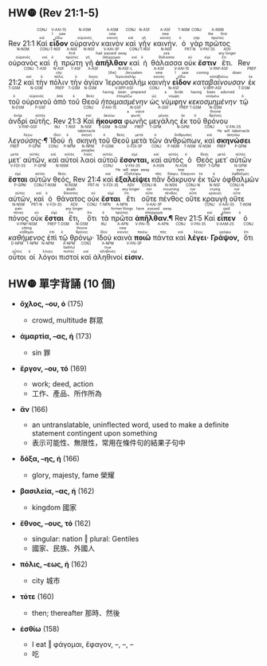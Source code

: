 ## HW❿ (Rev 21:1-5)
<rt>Rev 21:1</rt> <RUBY><ruby><ruby>Καὶ<rt>καί</rt></ruby><rt><font color='white'>And</font></rt></ruby><rt>CONJ</rt></RUBY> <RUBY><ruby><ruby><strong>εἶδον</strong><rt>εἴδω</rt></ruby><rt>I saw</rt></ruby><rt>V-AAI-1S</rt></RUBY> <RUBY><ruby><ruby>οὐρανὸν<rt>οὐρανός</rt></ruby><rt><font color='white'>a heaven</font></rt></ruby><rt>N-ASM</rt></RUBY> <RUBY><ruby><ruby>καινὸν<rt>καινός</rt></ruby><rt>new</rt></ruby><rt>A-ASM</rt></RUBY> <RUBY><ruby><ruby>καὶ<rt>καί</rt></ruby><rt><font color='white'>and</font></rt></ruby><rt>CONJ</rt></RUBY> <RUBY><ruby><ruby>γῆν<rt>γῆ</rt></ruby><rt><font color='white'>an earth</font></rt></ruby><rt>N-ASF</rt></RUBY> <RUBY><ruby><ruby>καινήν.<rt>καινός</rt></ruby><rt>new</rt></ruby><rt>A-ASF</rt></RUBY> <RUBY><ruby><ruby>ὁ<rt>ὁ</rt></ruby><rt><font color='white'>-</font></rt></ruby><rt>T-NSM</rt></RUBY> <RUBY><ruby><ruby>γὰρ<rt>γάρ</rt></ruby><rt><font color='white'>for</font></rt></ruby><rt>CONJ</rt></RUBY> <RUBY><ruby><ruby>πρῶτος<rt>πρῶτος</rt></ruby><rt>the first</rt></ruby><rt>A-NSM</rt></RUBY> <RUBY><ruby><ruby>οὐρανὸς<rt>οὐρανός</rt></ruby><rt><font color='white'>heaven</font></rt></ruby><rt>N-NSM</rt></RUBY> <RUBY><ruby><ruby>καὶ<rt>καί</rt></ruby><rt><font color='white'>and</font></rt></ruby><rt>CONJ</rt></RUBY> <RUBY><ruby><ruby>ἡ<rt>ὁ</rt></ruby><rt><font color='white'>the</font></rt></ruby><rt>T-NSF</rt></RUBY> <RUBY><ruby><ruby>πρώτη<rt>πρῶτος</rt></ruby><rt>first</rt></ruby><rt>A-NSF</rt></RUBY> <RUBY><ruby><ruby>γῆ<rt>γῆ</rt></ruby><rt><font color='white'>earth</font></rt></ruby><rt>N-NSF</rt></RUBY> <RUBY><ruby><ruby><strong>ἀπῆλθαν</strong><rt>ἀπέρχομαι</rt></ruby><rt>had passed away</rt></ruby><rt>V-AAI-3P</rt></RUBY> <RUBY><ruby><ruby>καὶ<rt>καί</rt></ruby><rt><font color='white'>and</font></rt></ruby><rt>CONJ</rt></RUBY> <RUBY><ruby><ruby>ἡ<rt>ὁ</rt></ruby><rt><font color='white'>the</font></rt></ruby><rt>T-NSF</rt></RUBY> <RUBY><ruby><ruby>θάλασσα<rt>θάλασσα</rt></ruby><rt>sea</rt></ruby><rt>N-NSF</rt></RUBY> <RUBY><ruby><ruby>οὐκ<rt>οὐ</rt></ruby><rt><font color='white'>not</font></rt></ruby><rt>PRT-N</rt></RUBY> <RUBY><ruby><ruby><strong>ἔστιν</strong><rt>εἰμί</rt></ruby><rt><font color='white'>is</font></rt></ruby><rt>V-PAI-3S</rt></RUBY> <RUBY><ruby><ruby>ἔτι.<rt>ἔτι</rt></ruby><rt>any longer</rt></ruby><rt>ADV</rt></RUBY> <rt>Rev 21:2</rt> <RUBY><ruby><ruby>καὶ<rt>καί</rt></ruby><rt><font color='white'>And</font></rt></ruby><rt>CONJ</rt></RUBY> <RUBY><ruby><ruby>τὴν<rt>ὁ</rt></ruby><rt><font color='white'>the</font></rt></ruby><rt>T-ASF</rt></RUBY> <RUBY><ruby><ruby>πόλιν<rt>πόλις</rt></ruby><rt>city</rt></ruby><rt>N-ASF</rt></RUBY> <RUBY><ruby><ruby>τὴν<rt>ὁ</rt></ruby><rt><font color='white'>-</font></rt></ruby><rt>T-ASF</rt></RUBY> <RUBY><ruby><ruby>ἁγίαν<rt>ἅγιος</rt></ruby><rt><font color='white'>holy</font></rt></ruby><rt>A-ASF</rt></RUBY> <RUBY><ruby><ruby>Ἰερουσαλὴμ<rt>Ἱερουσαλήμ</rt></ruby><rt>[the] Jerusalem</rt></ruby><rt>N-ASF-L</rt></RUBY> <RUBY><ruby><ruby>καινὴν<rt>καινός</rt></ruby><rt>new</rt></ruby><rt>A-ASF</rt></RUBY> <RUBY><ruby><ruby><strong>εἶδον</strong><rt>εἴδω</rt></ruby><rt>I saw</rt></ruby><rt>V-AAI-1S</rt></RUBY> <RUBY><ruby><ruby><em>καταβαίνουσαν</em><rt>καταβαίνω</rt></ruby><rt>coming down</rt></ruby><rt>V-PAP-ASF</rt></RUBY> <RUBY><ruby><ruby>ἐκ<rt>ἐκ</rt></ruby><rt><font color='white'>out of</font></rt></ruby><rt>PREP</rt></RUBY> <RUBY><ruby><ruby>τοῦ<rt>ὁ</rt></ruby><rt><font color='white'>-</font></rt></ruby><rt>T-GSM</rt></RUBY> <RUBY><ruby><ruby>οὐρανοῦ<rt>οὐρανός</rt></ruby><rt><font color='white'>heaven</font></rt></ruby><rt>N-GSM</rt></RUBY> <RUBY><ruby><ruby>ἀπὸ<rt>ἀπό</rt></ruby><rt><font color='white'>from</font></rt></ruby><rt>PREP</rt></RUBY> <RUBY><ruby><ruby>τοῦ<rt>ὁ</rt></ruby><rt><font color='white'>-</font></rt></ruby><rt>T-GSM</rt></RUBY> <RUBY><ruby><ruby>Θεοῦ<rt>θεός</rt></ruby><rt><font color='white'>God</font></rt></ruby><rt>N-GSM</rt></RUBY> <RUBY><ruby><ruby><em>ἡτοιμασμένην</em><rt>ἑτοιμάζω</rt></ruby><rt>having been prepared</rt></ruby><rt>V-RPP-ASF</rt></RUBY> <RUBY><ruby><ruby>ὡς<rt>ὡς</rt></ruby><rt><font color='white'>as</font></rt></ruby><rt>CONJ</rt></RUBY> <RUBY><ruby><ruby>νύμφην<rt>νύμφη</rt></ruby><rt>a bride</rt></ruby><rt>N-ASF</rt></RUBY> <RUBY><ruby><ruby><em>κεκοσμημένην</em><rt>κοσμέω</rt></ruby><rt>having been adorned</rt></ruby><rt>V-RPP-ASF</rt></RUBY> <RUBY><ruby><ruby>τῷ<rt>ὁ</rt></ruby><rt><font color='white'>for the</font></rt></ruby><rt>T-DSM</rt></RUBY> <RUBY><ruby><ruby>ἀνδρὶ<rt>ἀνήρ</rt></ruby><rt><font color='white'>husband</font></rt></ruby><rt>N-DSM</rt></RUBY> <RUBY><ruby><ruby>αὐτῆς.<rt>αὐτός</rt></ruby><rt><font color='white'>of her</font></rt></ruby><rt>P-GSF</rt></RUBY> <rt>Rev 21:3</rt> <RUBY><ruby><ruby>Καὶ<rt>καί</rt></ruby><rt><font color='white'>And</font></rt></ruby><rt>CONJ</rt></RUBY> <RUBY><ruby><ruby><strong>ἤκουσα</strong><rt>ἀκούω</rt></ruby><rt><font color='white'>I heard</font></rt></ruby><rt>V-AAI-1S</rt></RUBY> <RUBY><ruby><ruby>φωνῆς<rt>φωνή</rt></ruby><rt>a voice</rt></ruby><rt>N-GSF</rt></RUBY> <RUBY><ruby><ruby>μεγάλης<rt>μέγας</rt></ruby><rt><font color='white'>great</font></rt></ruby><rt>A-GSF</rt></RUBY> <RUBY><ruby><ruby>ἐκ<rt>ἐκ</rt></ruby><rt><font color='white'>from</font></rt></ruby><rt>PREP</rt></RUBY> <RUBY><ruby><ruby>τοῦ<rt>ὁ</rt></ruby><rt><font color='white'>the</font></rt></ruby><rt>T-GSM</rt></RUBY> <RUBY><ruby><ruby>θρόνου<rt>θρόνος</rt></ruby><rt>throne</rt></ruby><rt>N-GSM</rt></RUBY> <RUBY><ruby><ruby><em>λεγούσης·¶</em><rt>λέγω</rt></ruby><rt><font color='white'>saying</font></rt></ruby><rt>V-PAP-GSF</rt></RUBY> <RUBY><ruby><ruby>Ἰδοὺ<rt>ἰδού</rt></ruby><rt><font color='white'>Behold</font></rt></ruby><rt>INJ</rt></RUBY> <RUBY><ruby><ruby>ἡ<rt>ὁ</rt></ruby><rt><font color='white'>the</font></rt></ruby><rt>T-NSF</rt></RUBY> <RUBY><ruby><ruby>σκηνὴ<rt>σκηνή</rt></ruby><rt>tabernacle</rt></ruby><rt>N-NSF</rt></RUBY> <RUBY><ruby><ruby>τοῦ<rt>ὁ</rt></ruby><rt><font color='white'>-</font></rt></ruby><rt>T-GSM</rt></RUBY> <RUBY><ruby><ruby>Θεοῦ<rt>θεός</rt></ruby><rt><font color='white'>of God</font></rt></ruby><rt>N-GSM</rt></RUBY> <RUBY><ruby><ruby>μετὰ<rt>μετά</rt></ruby><rt><font color='white'>[is] with</font></rt></ruby><rt>PREP</rt></RUBY> <RUBY><ruby><ruby>τῶν<rt>ὁ</rt></ruby><rt><font color='white'>-</font></rt></ruby><rt>T-GPM</rt></RUBY> <RUBY><ruby><ruby>ἀνθρώπων,<rt>ἄνθρωπος</rt></ruby><rt><font color='white'>men</font></rt></ruby><rt>N-GPM</rt></RUBY> <RUBY><ruby><ruby>καὶ<rt>καί</rt></ruby><rt><font color='white'>and</font></rt></ruby><rt>CONJ</rt></RUBY> <RUBY><ruby><ruby><strong>σκηνώσει</strong><rt>σκηνόω</rt></ruby><rt>He will tabernacle</rt></ruby><rt>V-FAI-3S</rt></RUBY> <RUBY><ruby><ruby>μετ᾽<rt>μετά</rt></ruby><rt><font color='white'>with</font></rt></ruby><rt>PREP</rt></RUBY> <RUBY><ruby><ruby>αὐτῶν,<rt>αὐτός</rt></ruby><rt><font color='white'>them</font></rt></ruby><rt>P-GPM</rt></RUBY> <RUBY><ruby><ruby>καὶ<rt>καί</rt></ruby><rt><font color='white'>and</font></rt></ruby><rt>CONJ</rt></RUBY> <RUBY><ruby><ruby>αὐτοὶ<rt>αὐτός</rt></ruby><rt><font color='white'>they</font></rt></ruby><rt>P-NPM</rt></RUBY> <RUBY><ruby><ruby>λαοὶ<rt>λαός</rt></ruby><rt>peoples</rt></ruby><rt>N-NPM</rt></RUBY> <RUBY><ruby><ruby>αὐτοῦ<rt>αὐτός</rt></ruby><rt><font color='white'>of Him</font></rt></ruby><rt>P-GSM</rt></RUBY> <RUBY><ruby><ruby><strong>ἔσονται,</strong><rt>εἰμί</rt></ruby><rt><font color='white'>will be</font></rt></ruby><rt>V-FDI-3P</rt></RUBY> <RUBY><ruby><ruby>καὶ<rt>καί</rt></ruby><rt><font color='white'>and</font></rt></ruby><rt>CONJ</rt></RUBY> <RUBY><ruby><ruby>αὐτὸς<rt>αὐτός</rt></ruby><rt><font color='white'>Himself</font></rt></ruby><rt>P-NSM</rt></RUBY> <RUBY><ruby><ruby>ὁ<rt>ὁ</rt></ruby><rt><font color='white'>-</font></rt></ruby><rt>T-NSM</rt></RUBY> <RUBY><ruby><ruby>Θεὸς<rt>θεός</rt></ruby><rt><font color='white'>God</font></rt></ruby><rt>N-NSM</rt></RUBY> <RUBY><ruby><ruby>μετ᾽<rt>μετά</rt></ruby><rt><font color='white'>with</font></rt></ruby><rt>PREP</rt></RUBY> <RUBY><ruby><ruby>αὐτῶν<rt>αὐτός</rt></ruby><rt><font color='white'>them</font></rt></ruby><rt>P-GPM</rt></RUBY> <RUBY><ruby><ruby><strong>ἔσται</strong><rt>εἰμί</rt></ruby><rt><font color='white'>will be</font></rt></ruby><rt>V-FDI-3S</rt></RUBY> <RUBY><ruby><ruby>αὐτῶν<rt>αὐτός</rt></ruby><rt><font color='white'>[as] their</font></rt></ruby><rt>P-GPM</rt></RUBY> <RUBY><ruby><ruby>θεός,<rt>θεός</rt></ruby><rt><font color='white'>God</font></rt></ruby><rt>N-NSM</rt></RUBY> <rt>Rev 21:4</rt> <RUBY><ruby><ruby>καὶ<rt>καί</rt></ruby><rt><font color='white'>And</font></rt></ruby><rt>CONJ</rt></RUBY> <RUBY><ruby><ruby><strong>ἐξαλείψει</strong><rt>ἐξαλείφω</rt></ruby><rt>He will wipe away</rt></ruby><rt>V-FAI-3S</rt></RUBY> <RUBY><ruby><ruby>πᾶν<rt>πᾶς</rt></ruby><rt><font color='white'>every</font></rt></ruby><rt>A-ASN</rt></RUBY> <RUBY><ruby><ruby>δάκρυον<rt>δάκρυ, δάκρυον</rt></ruby><rt>tear</rt></ruby><rt>N-ASN</rt></RUBY> <RUBY><ruby><ruby>ἐκ<rt>ἐκ</rt></ruby><rt><font color='white'>from</font></rt></ruby><rt>PREP</rt></RUBY> <RUBY><ruby><ruby>τῶν<rt>ὁ</rt></ruby><rt><font color='white'>the</font></rt></ruby><rt>T-GPM</rt></RUBY> <RUBY><ruby><ruby>ὀφθαλμῶν<rt>ὀφθαλμός</rt></ruby><rt>eyes</rt></ruby><rt>N-GPM</rt></RUBY> <RUBY><ruby><ruby>αὐτῶν,<rt>αὐτός</rt></ruby><rt><font color='white'>of them</font></rt></ruby><rt>P-GPM</rt></RUBY> <RUBY><ruby><ruby>καὶ<rt>καί</rt></ruby><rt><font color='white'>and</font></rt></ruby><rt>CONJ</rt></RUBY> <RUBY><ruby><ruby>ὁ<rt>ὁ</rt></ruby><rt><font color='white'>-</font></rt></ruby><rt>T-NSM</rt></RUBY> <RUBY><ruby><ruby>θάνατος<rt>θάνατος</rt></ruby><rt>death</rt></ruby><rt>N-NSM</rt></RUBY> <RUBY><ruby><ruby>οὐκ<rt>οὐ</rt></ruby><rt><font color='white'>not</font></rt></ruby><rt>PRT-N</rt></RUBY> <RUBY><ruby><ruby><strong>ἔσται</strong><rt>εἰμί</rt></ruby><rt><font color='white'>will be</font></rt></ruby><rt>V-FDI-3S</rt></RUBY> <RUBY><ruby><ruby>ἔτι<rt>ἔτι</rt></ruby><rt>any longer</rt></ruby><rt>ADV</rt></RUBY> <RUBY><ruby><ruby>οὔτε<rt>οὔτε</rt></ruby><rt>nor</rt></ruby><rt>CONJ-N</rt></RUBY> <RUBY><ruby><ruby>πένθος<rt>πένθος</rt></ruby><rt>mourning</rt></ruby><rt>N-NSN</rt></RUBY> <RUBY><ruby><ruby>οὔτε<rt>οὔτε</rt></ruby><rt>nor</rt></ruby><rt>CONJ-N</rt></RUBY> <RUBY><ruby><ruby>κραυγὴ<rt>κραυγή</rt></ruby><rt>crying</rt></ruby><rt>N-NSF</rt></RUBY> <RUBY><ruby><ruby>οὔτε<rt>οὔτε</rt></ruby><rt>nor</rt></ruby><rt>CONJ-N</rt></RUBY> <RUBY><ruby><ruby>πόνος<rt>πόνος</rt></ruby><rt>pain</rt></ruby><rt>N-NSM</rt></RUBY> <RUBY><ruby><ruby>οὐκ<rt>οὐ</rt></ruby><rt><font color='white'>not</font></rt></ruby><rt>PRT-N</rt></RUBY> <RUBY><ruby><ruby><strong>ἔσται</strong><rt>εἰμί</rt></ruby><rt><font color='white'>they will be</font></rt></ruby><rt>V-FDI-3S</rt></RUBY> <RUBY><ruby><ruby>ἔτι,<rt>ἔτι</rt></ruby><rt>any longer</rt></ruby><rt>ADV</rt></RUBY> <RUBY><ruby><ruby>ὅτι<rt>ὅτι</rt></ruby><rt><font color='white'>because</font></rt></ruby><rt>CONJ</rt></RUBY> <RUBY><ruby><ruby>τὰ<rt>ὁ</rt></ruby><rt><font color='white'>the</font></rt></ruby><rt>T-NPN</rt></RUBY> <RUBY><ruby><ruby>πρῶτα<rt>πρῶτος</rt></ruby><rt>former things</rt></ruby><rt>A-NPN</rt></RUBY> <RUBY><ruby><ruby><strong>ἀπῆλθαν.¶</strong><rt>ἀπέρχομαι</rt></ruby><rt>have passed away</rt></ruby><rt>V-AAI-3P</rt></RUBY> <rt>Rev 21:5</rt> <RUBY><ruby><ruby>Καὶ<rt>καί</rt></ruby><rt><font color='white'>And</font></rt></ruby><rt>CONJ</rt></RUBY> <RUBY><ruby><ruby><strong>εἶπεν</strong><rt>εἶπον</rt></ruby><rt>said</rt></ruby><rt>V-AAI-3S</rt></RUBY> <RUBY><ruby><ruby>ὁ<rt>ὁ</rt></ruby><rt><font color='white'>the [One]</font></rt></ruby><rt>T-NSM</rt></RUBY> <RUBY><ruby><ruby><em>καθήμενος</em><rt>κάθημαι</rt></ruby><rt>sitting</rt></ruby><rt>V-PNP-NSM</rt></RUBY> <RUBY><ruby><ruby>ἐπὶ<rt>ἐπί</rt></ruby><rt><font color='white'>on</font></rt></ruby><rt>PREP</rt></RUBY> <RUBY><ruby><ruby>τῷ<rt>ὁ</rt></ruby><rt><font color='white'>the</font></rt></ruby><rt>T-DSM</rt></RUBY> <RUBY><ruby><ruby>θρόνῳ·<rt>θρόνος</rt></ruby><rt>throne</rt></ruby><rt>N-DSM</rt></RUBY> <RUBY><ruby><ruby>Ἰδοὺ<rt>ἰδού</rt></ruby><rt><font color='white'>Behold</font></rt></ruby><rt>INJ</rt></RUBY> <RUBY><ruby><ruby>καινὰ<rt>καινός</rt></ruby><rt>new</rt></ruby><rt>A-APN</rt></RUBY> <RUBY><ruby><ruby><strong>ποιῶ</strong><rt>ποιέω</rt></ruby><rt><font color='white'>I make</font></rt></ruby><rt>V-PAI-1S</rt></RUBY> <RUBY><ruby><ruby>πάντα<rt>πᾶς</rt></ruby><rt><font color='white'>all things</font></rt></ruby><rt>A-APN</rt></RUBY> <RUBY><ruby><ruby>καὶ<rt>καί</rt></ruby><rt><font color='white'>And</font></rt></ruby><rt>CONJ</rt></RUBY> <RUBY><ruby><ruby><strong>λέγει·</strong><rt>λέγω</rt></ruby><rt><font color='white'>He says</font></rt></ruby><rt>V-PAI-3S</rt></RUBY> <RUBY><ruby><ruby><strong>Γράψον,</strong><rt>γράφω</rt></ruby><rt><font color='white'>Write [this]</font></rt></ruby><rt>V-AAM-2S</rt></RUBY> <RUBY><ruby><ruby>ὅτι<rt>ὅτι</rt></ruby><rt><font color='white'>because</font></rt></ruby><rt>CONJ</rt></RUBY> <RUBY><ruby><ruby>οὗτοι<rt>οὗτος</rt></ruby><rt><font color='white'>these</font></rt></ruby><rt>D-NPM</rt></RUBY> <RUBY><ruby><ruby>οἱ<rt>ὁ</rt></ruby><rt><font color='white'>the</font></rt></ruby><rt>T-NPM</rt></RUBY> <RUBY><ruby><ruby>λόγοι<rt>λόγος</rt></ruby><rt><font color='white'>words</font></rt></ruby><rt>N-NPM</rt></RUBY> <RUBY><ruby><ruby>πιστοὶ<rt>πιστός</rt></ruby><rt>faithful</rt></ruby><rt>A-NPM</rt></RUBY> <RUBY><ruby><ruby>καὶ<rt>καί</rt></ruby><rt><font color='white'>and</font></rt></ruby><rt>CONJ</rt></RUBY> <RUBY><ruby><ruby>ἀληθινοί<rt>ἀληθινός</rt></ruby><rt>true</rt></ruby><rt>A-NPM</rt></RUBY> <RUBY><ruby><ruby><strong>εἰσιν.</strong><rt>εἰμί</rt></ruby><rt><font color='white'>are</font></rt></ruby><rt>V-PAI-3P</rt></RUBY>

<div style='page-break-after: always;'></div>

## HW❿ 單字背誦 (10 個)

- **ὄχλος, –ου, ὁ** (175)
	- crowd, multitude 群眾

- **ἁμαρτία, –ας, ἡ** (173)
	- sin 罪

- **ἔργον, –ου, τό** (169)
	- work; deed, action
	- 工作、產品、所作所為

- **ἄν** (166)
	- an untranslatable, uninflected word, used to make a definite statement contingent upon something
	- 表示可能性、無限性，常用在條件句的結果子句中

- **δόξα, –ης, ἡ** (166)
	- glory, majesty, fame 榮耀

- **βασιλεία, –ας, ἡ** (162)
	- kingdom 國家 

- **ἔθνος, –ους, τό** (162)
	- singular: nation ‖ plural: Gentiles
	- 國家、民族、外國人

- **πόλις, –εως, ἡ** (162)
	- city 城市

- **τότε** (160)
	- then; thereafter 那時、然後

- **ἐσθίω** (158)
	- I eat ‖ φάγομαι, ἔφαγον, –, –, –
	- 吃